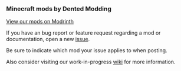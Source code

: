 ### Minecraft mods by Dented Modding

[View our mods on Modrinth](https://modrinth.com/organization/dented-modding)

If you have an bug report or feature request regarding a mod or documentation, open a new [issue](https://github.com/DentedLeft/Dented-Modding/issues).

Be sure to indicate which mod your issue applies to when posting.

Also consider visiting our work-in-progress [wiki](https://github.com/DentedLeft/Dented-Modding/wiki) for more information.
